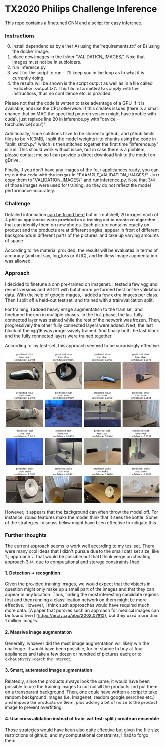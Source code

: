 # TX2020 Philips Challenge Inference
This repo contains a finetuned CNN and a script for easy inference.

### Instructions
0. install dependencies by either A) using the 'requirements.txt' or B) using the docker image.
1. place new images in the folder 'VALIDATION_IMAGES/'. Note that images must not be in subfolders.
2. run inference.py
3. wait for the script to run - it'll keep you in the loop as to what it is currently doing.
4. the results will be shown in the script output as well as in a file called 'validation_output.txt'. 
This file is formatted to comply with the instructions, thus no confidence etc. is provided.

Please not that the code is written to take advantage of a GPU, if it is available, and use the CPU otherwise. 
If this creates issues (there is a small chance that on MAC the specified pytorch version might have trouble with cuda),
just replace line 20 in inference.py with "device = torch.device('cpu')".

Additionally, since solutions have to be shared to github, and github limits files to be <100MB, I split the model weights
into chunks using the code in "split_stitch.py" which is then stitched together the first time "inference.py" is run. 
This should work without issue, but in case there is a problem, please contact me so I can provide a direct download link
to the model on gDrive.

Finally, if you don't have any images of the four applicances ready, you can try out the code with the images 
in "EXAMPLE_VALIDATION_IMAGES/". Just copy them to "VALIDATION_IMAGES/" and run inference.py. Note that 3/4 of those images
were used for training, so they do not reflect the model performance accurately.

### Challenge
Detailed information [can be found here](https://brainporteindhoven.com/int/techxperience/challenges/philips/) but in 
a nutshell, 20 images each of 4 philips appliances were provided as a training set to create an algorithm that can 
identify them on new photos. Each picture contains exactly on product and the products are at different angles, 
appear in front of different backgrounds in different parts of the pictures, and take up varying amounts of space.

According to the material provided, the results will be evaluated in terms of accuracy (and not say, log_loss or AUC),
and limitless image augmentation was allowed.

### Approach
I decided to finetune a cnn pre-trained on imagenet. I tested a few vgg and resnet versions and VGG11 with batchnorm 
performed best on the validation data. With the help of google images, I added a few extra images per class.
Then I split off a held-out test set, and trained with a train/validation split.

For training, I added heavy image augmentation to the train set, and finetuned the cnn in multiple phases.
In the first phase, the last fully connected layer was trained while the rest of the network was frozen. 
Then, progressively  the other fully connected layers were added. Next, the last block of the vgg16 was progressively trained.
And finally both the last block and the fully connected layers were trained together.

According to my test-set, this approach seemed to be surprisingly effective. 
<p float="left">
  <img src="Model performance test set.png" width="750" />
</p>
However, it appears that the background can often throw the model off. For instance, round features make the model 
think that it sees the bottle. Some of the strategies I discuss below might have been effective to mitigate this.

### Further thoughts
The current approach seems to work well according to my test set. There were many cool ideas that I didn't pursue 
due to the small data set size, like 1.; approach 2. that would be possible but that I think verge on cheating,
approach 3./4. due to computational and storage constraints I had.
#### 1. Detection -> recognition
Given the provided training images, we would expect that the objects in question might only make up a small part of the 
images and that they can appear in any location. Thus, finding the most interesting candidate regions first and then
running a classification network on them might be more effective. However, I think such approaches would have required
much more data. [A paper that pursues such an approach for medical images can be found here]
(https://arxiv.org/abs/2002.07613), but they used more than 1 million images. 
#### 2. Massive image augmentation
Generally, whoever did the most image augmentation will likely win the challenge. It would have been possible, for in-
stance to buy all four appliances and take a few dozen or hundred of pictures each; or to exhaustively search the internet.
#### 3. Smart, automated image augmentation
Relatedly, since the products always look the same, it would have been possible to use the training 
images to cut out all the products and put them on a transparent background. Then, one could have written a script to 
take random background images (i.e. Imagenet, random google searches etc.) and impose the products on them, plus adding
a bit of noise to the product image to prevent overfitting.
#### 4. Use crossvalidation instead of train-val-test-split /  create an ensemble
Those strategies would have been also quite effective but given the file size restrictions of github, and my computational constraints,
I had to forgo them.